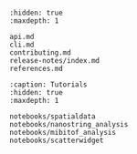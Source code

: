 ```{include} ../README.md

```

```{toctree}
:hidden: true
:maxdepth: 1

api.md
cli.md
contributing.md
release-notes/index.md
references.md
```

```{toctree}
:caption: Tutorials
:hidden: true
:maxdepth: 1

notebooks/spatialdata
notebooks/nanostring_analysis
notebooks/mibitof_analysis
notebooks/scatterwidget
```
